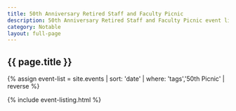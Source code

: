 ```yaml
---
title: 50th Anniversary Retired Staff and Faculty Picnic
description: 50th Anniversary Retired Staff and Faculty Picnic event listing
category: Notable
layout: full-page
---
```

<section id="main-content">
<div class="grid-container large">
<section class="heading">
<h2 class="underline">{{ page.title }}</h2>
</section>

<div class="events-card-list fade-out-siblings">
{% assign event-list = site.events | sort: 'date' | where: 'tags','50th Picnic' | reverse %}

{% include event-listing.html %}
